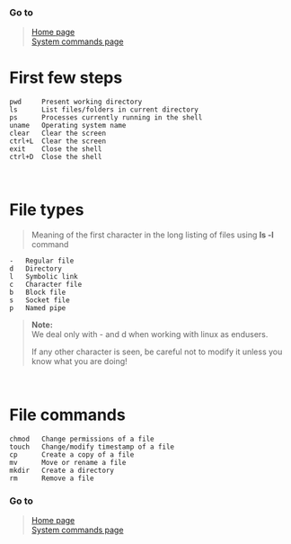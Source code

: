 ### Go to
> [Home page](https://ganeshbmc.github.io/)  
> [System commands page](/resources/system_commands/directory.html)

# First few steps  
    pwd     Present working directory
    ls      List files/folders in current directory
    ps      Processes currently running in the shell
    uname   Operating system name
    clear   Clear the screen
    ctrl+L  Clear the screen
    exit    Close the shell
    ctrl+D  Close the shell

<br>  

# File types  
> Meaning of the first character in the long listing of files using **ls -l** command

    -   Regular file  
    d   Directory  
    l   Symbolic link  
    c   Character file  
    b   Block file  
    s   Socket file  
    p   Named pipe  

> **Note:**  
> We deal only with - and d when working with linux as endusers.  
>
> If any other character is seen, be careful not to modify it unless you know what you are doing!  

<br>  

# File commands  
    chmod   Change permissions of a file
    touch   Change/modify timestamp of a file
    cp      Create a copy of a file
    mv      Move or rename a file
    mkdir   Create a directory
    rm      Remove a file

### Go to
> [Home page](https://ganeshbmc.github.io/)  
> [System commands page](/resources/system_commands/directory.html)
